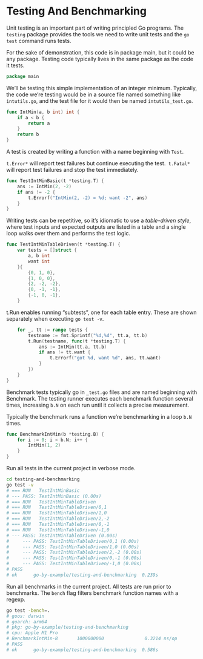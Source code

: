 # Testing And Benchmarking

Unit testing is an important part of writing principled Go programs. The `testing` package provides the tools we need to write unit tests and the `go test` command runs tests.

For the sake of demonstration, this code is in package main, but it could be any package. Testing code typically lives in the same package as the code it tests.

```go
package main
```

We’ll be testing this simple implementation of an integer minimum. Typically, the code we’re testing would be in a source file named something like `intutils.go`, and the test file for it would then be named `intutils_test.go`.

```go
func IntMin(a, b int) int {
    if a < b {
        return a
    }
    return b
}
```

A test is created by writing a function with a name beginning with `Test`.

`t.Error*` will report test failures but continue executing the test.` t.Fatal*` will report test failures and stop the test immediately.

```go
func TestIntMinBasic(t *testing.T) {
    ans := IntMin(2, -2)
    if ans != -2 {
        t.Errorf("IntMin(2, -2) = %d; want -2", ans)
    }
}
```

Writing tests can be repetitive, so it’s idiomatic to use a _table-driven style_, where test inputs and expected outputs are listed in a table and a single loop walks over them and performs the test logic.

```go
func TestIntMinTableDriven(t *testing.T) {
    var tests = []struct {
        a, b int
        want int
    }{
        {0, 1, 0},
        {1, 0, 0},
        {2, -2, -2},
        {0, -1, -1},
        {-1, 0, -1},
    }
```

t.Run enables running “subtests”, one for each table entry. These are shown separately when executing `go test -v`.

```go
    for _, tt := range tests {
        testname := fmt.Sprintf("%d,%d", tt.a, tt.b)
        t.Run(testname, func(t *testing.T) {
            ans := IntMin(tt.a, tt.b)
            if ans != tt.want {
                t.Errorf("got %d, want %d", ans, tt.want)
            }
        })
    }
}
```

Benchmark tests typically go in `_test.go` files and are named beginning with Benchmark. The testing runner executes each benchmark function several times, increasing `b.N` on each run until it collects a precise measurement.

Typically the benchmark runs a function we’re benchmarking in a loop `b.N` times.

```go
func BenchmarkIntMin(b *testing.B) {
    for i := 0; i < b.N; i++ {
        IntMin(1, 2)
    }
}
```

Run all tests in the current project in verbose mode.

```sh
cd testing-and-benchmarking
go test -v
# === RUN   TestIntMinBasic
# --- PASS: TestIntMinBasic (0.00s)
# === RUN   TestIntMinTableDriven
# === RUN   TestIntMinTableDriven/0,1
# === RUN   TestIntMinTableDriven/1,0
# === RUN   TestIntMinTableDriven/2,-2
# === RUN   TestIntMinTableDriven/0,-1
# === RUN   TestIntMinTableDriven/-1,0
# --- PASS: TestIntMinTableDriven (0.00s)
#     --- PASS: TestIntMinTableDriven/0,1 (0.00s)
#     --- PASS: TestIntMinTableDriven/1,0 (0.00s)
#     --- PASS: TestIntMinTableDriven/2,-2 (0.00s)
#     --- PASS: TestIntMinTableDriven/0,-1 (0.00s)
#     --- PASS: TestIntMinTableDriven/-1,0 (0.00s)
# PASS
# ok      go-by-example/testing-and-benchmarking  0.239s
```

Run all benchmarks in the current project. All tests are run prior to benchmarks. The `bench` flag filters benchmark function names with a regexp.

```sh
go test -bench=.
# goos: darwin
# goarch: arm64
# pkg: go-by-example/testing-and-benchmarking
# cpu: Apple M1 Pro
# BenchmarkIntMin-8       1000000000               0.3214 ns/op
# PASS
# ok      go-by-example/testing-and-benchmarking  0.586s
```
